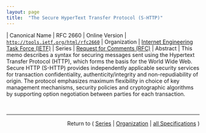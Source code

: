 ```yaml
---
layout: page
title:  "The Secure HyperText Transfer Protocol (S-HTTP)"
---
```


| Canonical Name | RFC 2660
| Online Version | [`http://tools.ietf.org/html/rfc2660`](http://tools.ietf.org/html/rfc2660)
| Organization | [Internet Engineering Task Force (IETF)](..)
| Series | [Request for Comments (RFC)](.)
| Abstract | This memo describes a syntax for securing messages sent using the Hypertext Transfer Protocol (HTTP), which forms the basis for the World Wide Web. Secure HTTP (S-HTTP) provides independently applicable security services for transaction confidentiality, authenticity/integrity and non-repudiability of origin. The protocol emphasizes maximum flexibility in choice of key management mechanisms, security policies and cryptographic algorithms by supporting option negotiation between parties for each transaction.

<br/>
<hr/>

<p style="text-align: right">Return to ( <a href="./">Series</a> | <a href="../">Organization</a> | <a href="../../">all Specifications</a> )</p>